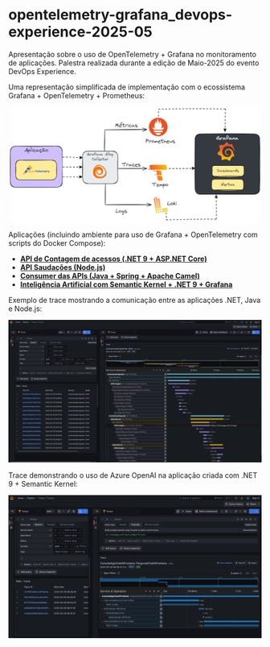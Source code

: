 # opentelemetry-grafana_devops-experience-2025-05
Apresentação sobre o uso de OpenTelemetry + Grafana no monitoramento de aplicações. Palestra realizada durante a edição de Maio-2025 do evento DevOps Experience.

Uma representação simplificada de implementação com o ecossistema Grafana + OpenTelemetry + Prometheus:

![Ecossistema Grafana + OpenTelemetry + Prometheus](docs/grafana-stack-background.png)

Aplicações (incluindo ambiente para uso de Grafana + OpenTelemetry com scripts do Docker Compose):
- [**API de Contagem de acessos (.NET 9 + ASP.NET Core)**](https://github.com/renatogroffe/aspnetcore9-otel-jaeger-postgres-mysql_apicontagem)
- [**API Saudações (Node.js)**](https://github.com/renatogroffe/nodejs-otel-jaeger_apisaudacoes)
- [**Consumer das APIs (Java + Spring + Apache Camel)**](https://github.com/renatogroffe/nodejs-otel-jaeger_apisaudacoes)
- [**Inteligência Artificial com Semantic Kernel + .NET 9 + Grafana**](https://github.com/renatogroffe/dotnet9-semantickernel-postgres-otel-grafana_consultaprodutos)

Exemplo de trace mostrando a comunicação entre as aplicações .NET, Java e Node.js:

![Trace com aplicações .NET, Java e Node.js](docs/trace-grafana-otel.png)

Trace demonstrando o uso de Azure OpenAI na aplicação criada com .NET 9 + Semantic Kernel:

![Trace de aplicação que utiliza Azure OpenAI](docs/trace-grafana-otel-openai.png)